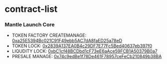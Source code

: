 # contract-list

### Mantle Launch Core

- TOKEN FACTORY CREATEMANAGE: [0xa25E5394Bc021C91F49ebb5AC7dA8faED25a78eD](https://explorer.testnet.mantle.xyz/address/0xa25E5394Bc021C91F49ebb5AC7dA8faED25a78eD)
- TOKEN LOCK: [0x2839A137EA0B4c29DF7E77Fc5Bed40637eb397f0](https://explorer.testnet.mantle.xyz/address/0x2839A137EA0B4c29DF7E77Fc5Bed40637eb397f0)
- LIQUDITY LOCK: [0xbC1cf48BCDbd1cF73eE6aAce59FCB1A50379B0a7](https://explorer.testnet.mantle.xyz/address/0xbC1cf48BCDbd1cF73eE6aAce59FCB1A50379B0a7)
- PRESALE MANAGE: [0x74c9edBe1f78De461F78957ceFeCb210849b38BA](https://explorer.testnet.mantle.xyz/address/0x74c9edBe1f78De461F78957ceFeCb210849b38BA)
